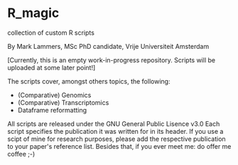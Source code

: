 # R_magic
collection of custom R scripts

By Mark Lammers, MSc
PhD candidate, Vrije Universiteit Amsterdam

[Currently, this is an empty work-in-progress repository. Scripts will be uploaded at some later point!]

The scripts cover, amongst others topics, the following:
- (Comparative) Genomics
- (Comparative) Transcriptomics
- Dataframe reformatting


All scripts are released under the GNU General Public Lisence v3.0
Each script specifies the publication it was written for in its header. If you use a scipt of mine for research purposes, please add the respective publication to your paper's reference list. Besides that, if you ever meet me: do offer me coffee ;-)
